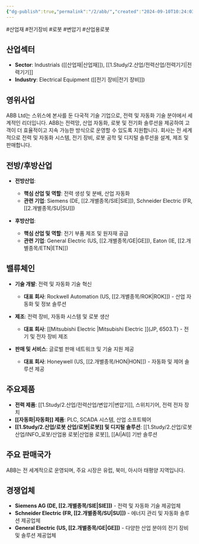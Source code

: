 ```yaml
---
{"dg-publish":true,"permalink":"/2/abb/","created":"2024-09-10T10:24:03.843+09:00","updated":"2025-07-29T21:37:04.237+09:00"}
---
```


#산업재 #전기장비 #로봇 #변압기 #산업용로봇 


## 산업섹터

- **Sector**: Industrials ([[산업재\|산업재]]), [[1.Study/2.산업/전력산업/전력기기\|전력기기]]
- **Industry**: Electrical Equipment ([[전기 장비\|전기 장비]])

## 영위사업

ABB Ltd는 스위스에 본사를 둔 다국적 기술 기업으로, 전력 및 자동화 기술 분야에서 세계적인 리더입니다. ABB는 전력망, 산업 자동화, 로봇 및 전기화 솔루션을 제공하여 고객이 더 효율적이고 지속 가능한 방식으로 운영할 수 있도록 지원합니다. 회사는 전 세계적으로 전력 및 자동화 시스템, 전기 장비, 로봇 공학 및 디지털 솔루션을 설계, 제조 및 판매합니다.

## 전방/후방산업

- **전방산업**:
    
    - **핵심 산업 및 역할**: 전력 생성 및 분배, 산업 자동화
    - **관련 기업**: Siemens (DE, [[2.개별종목/SIE\|SIE]]), Schneider Electric (FR, [[2.개별종목/SU\|SU]])
- **후방산업**:
    
    - **핵심 산업 및 역할**: 전기 부품 제조 및 원자재 공급
    - **관련 기업**: General Electric (US, [[2.개별종목/GE\|GE]]), Eaton (IE, [[2.개별종목/ETN\|ETN]])

## 밸류체인

- **기술 개발**: 전력 및 자동화 기술 혁신
    
    - **대표 회사**: Rockwell Automation (US, [[2.개별종목/ROK\|ROK]]) - 산업 자동화 및 정보 솔루션
    
- **제조**: 전력 장비, 자동화 시스템 및 로봇 생산
    
    - **대표 회사**: [[Mitsubishi Electric \|Mitsubishi Electric ]](JP, 6503.T) - 전기 및 전자 장비 제조
    
- **판매 및 서비스**: 글로벌 판매 네트워크 및 기술 지원 제공
    
    - **대표 회사**: Honeywell (US, [[2.개별종목/HON\|HON]]) - 자동화 및 제어 솔루션 제공
    

## 주요제품

- **전력 제품**: [[1.Study/2.산업/전력산업/변압기\|변압기]], 스위치기어, 전력 전자 장치
- **[[자동화\|자동화]] 제품**: PLC, SCADA 시스템, 산업 소프트웨어
- **[[1.Study/2.산업/로봇 산업/로봇\|로봇]] 및 디지털 솔루션**: [[1.Study/2.산업/로봇 산업/INFO_로봇/산업용 로봇\|산업용 로봇]], [[AI\|AI]] 기반 솔루션

## 주요 판매국가

ABB는 전 세계적으로 운영되며, 주요 시장은 유럽, 북미, 아시아 태평양 지역입니다.

## 경쟁업체

- **Siemens AG (DE, [[2.개별종목/SIE\|SIE]])** - 전력 및 자동화 기술 제공업체
- **Schneider Electric (FR, [[2.개별종목/SU\|SU]])** - 에너지 관리 및 자동화 솔루션 제공업체
- **General Electric (US, [[2.개별종목/GE\|GE]])** - 다양한 산업 분야의 전기 장비 및 솔루션 제공업체